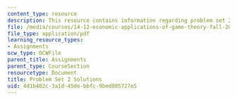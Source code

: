 ```yaml
---
content_type: resource
description: This resource contains information regarding problem set 2 solutions.
file: /media/courses/14-12-economic-applications-of-game-theory-fall-2012/4d1b402c3a1d45debbfc9bed005727e5_MIT14_12F12_pset2sol.pdf
file_type: application/pdf
learning_resource_types:
- Assignments
ocw_type: OCWFile
parent_title: Assignments
parent_type: CourseSection
resourcetype: Document
title: Problem Set 2 Solutions
uid: 4d1b402c-3a1d-45de-bbfc-9bed005727e5
---
```


